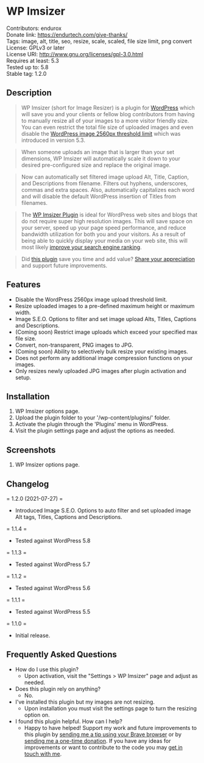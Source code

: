 # WP Imsizer

Contributors: endurox  
Donate link: https://endurtech.com/give-thanks/  
Tags: image, alt, title, seo, resize, scale, scaled, file size limit, png convert  
License: GPLv3 or later  
License URI: http://www.gnu.org/licenses/gpl-3.0.html  
Requires at least: 5.3  
Tested up to: 5.8  
Stable tag: 1.2.0  

## Description

> WP Imsizer (short for Image Resizer) is a plugin for [WordPress](https://wordpress.org/) which will save you and your clients or fellow blog contributors from having to manually resize all of your images to a more visitor friendly size. You can even restrict the total file size of uploaded images and even disable the [WordPress image 2560px threshold limit](https://make.wordpress.org/core/2019/10/11/updates-to-image-processing-in-wordpress-5-3/) which was introduced in version 5.3.  

> When someone uploads an image that is larger than your set dimensions, WP Imsizer will automatically scale it down to your desired pre-configured size and replace the original image.  

> Now can automatically set filtered image upload Alt, Title, Caption, and Descriptions from filename. Filters out hyphens, underscores, commas and extra spaces. Also, automatically capitalizes each word and will disable the default WordPress insertion of Titles from filenames.  

> The [WP Imsizer Plugin](https://wordpress.org/plugins/wp-imsizer/) is ideal for WordPress web sites and blogs that do not require super high resolution images. This will save space on your server, speed up your page speed performance, and reduce bandwidth utilization for both you and your visitors. As a result of being able to quickly display your media on your web site, this will most likely [improve your search engine ranking](https://moz.com/learn/seo/page-speed).  

> Did [this plugin](https://endurtech.com/wp-imsizer-wordpress-plugin/) save you time and add value? [Share your appreciation](https://endurtech.com/give-thanks/) and support future improvements.  

## Features

* Disable the WordPress 2560px image upload threshold limit.
* Resize uploaded images to a pre-defined maximum height or maximum width.
* Image S.E.O. Options to filter and set image upload Alts, Titles, Captions and Descriptions.
* (Coming soon) Restrict image uploads which exceed your specified max file size.
* Convert, non-transparent, PNG images to JPG.
* (Coming soon) Ability to selectively bulk resize your existing images.
* Does not perform any additional image compression functions on your images.
* Only resizes newly uploaded JPG images after plugin activation and setup.

## Installation

1. WP Imsizer options page.  
2. Upload the plugin folder to your '/wp-content/plugins/' folder.  
3. Activate the plugin through the 'Plugins' menu in WordPress.  
4. Visit the plugin settings page and adjust the options as needed.  

## Screenshots

1. WP Imsizer options page.

## Changelog

= 1.2.0 (2021-07-27) =
* Introduced Image S.E.O. Options to auto filter and set uploaded image Alt tags, Titles, Captions and Descriptions.

= 1.1.4 =
* Tested against WordPress 5.8

= 1.1.3 =
* Tested against WordPress 5.7

= 1.1.2 =
* Tested against WordPress 5.6

= 1.1.1 =
* Tested against WordPress 5.5

= 1.1.0 =
* Initial release.

## Frequently Asked Questions

* How do I use this plugin?
  * Upon activation, visit the "Settings > WP Imsizer" page and adjust as needed.
* Does this plugin rely on anything?
  * No.
* I've installed this plugin but my images are not resizing.
  * Upon installation you must visit the settings page to turn the resizing option on.
* I found this plugin helpful. How can I help?
  * Happy to have helped! Support my work and future improvements to this plugin by [sending me a tip using your Brave browser](https://endurtech.com/send-a-tip-using-the-brave-browser/) or by [sending me a one-time donation](https://endurtech.com/give-thanks/). If you have any ideas for improvements or want to contribute to the code you may [get in touch with me](https://endurtech.com/contact/).